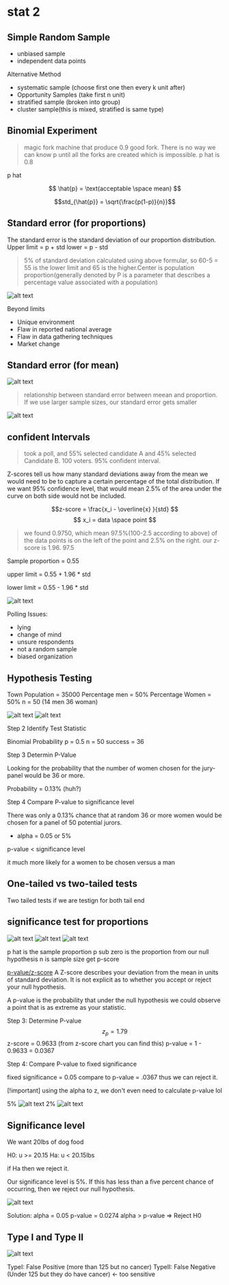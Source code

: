 # stat 2

## Simple Random Sample

- unbiased sample
- independent data points

Alternative Method

- systematic sample (choose first one then every k unit after) 
- Opportunity Samples (take first n unit)
- stratified sample (broken into group)
- cluster sample(this is mixed, stratified is same type)

## Binomial Experiment

> magic fork machine that produce 0.9 good fork. There is no way we can know p until all the forks are created which is impossible. p hat is 0.8

p hat

$$ \hat{p} = \text(acceptable \space mean) $$

$$std_{\hat{p}} = \sqrt{\frac{p(1-p)}{n}}$$

## Standard error (for proportions)

The standard error is the standard deviation of our proportion distribution. 
Upper limit = p + std
lower = p - std

> 5% of standard deviation calculated using above formular, so 60-5 = 55 is the lower limit and 65 is the higher.Center is population proportion(generally denoted by P is a parameter that describes a percentage value associated with a population)

![alt text](../assets/populationPropotion.png)

Beyond limits

- Unique environment
- Flaw in reported national average
- Flaw in data gathering techniques
- Market change

## Standard error (for mean)

![alt text](../assets/coffeeLover.png)

> relationship between standard error between meean and proportion. If we use larger sample sizes, our standard error gets smaller

![alt text](../assets/formularStandardError.png)

## confident Intervals

> took a poll, and 55% selected candidate A and 45% selected Candidate B. 100 voters. 95% confident interval.

Z-scores tell us how many standard deviations away from the mean we would need to be to capture a certain percentage of the total distribution. If we want 95% confidence level, that would mean 2.5% of the area under the curve on both side would not be included. 


$$z-score = \frac{x_i - \overline{x} }{std} $$
$$ x_i = data \space point $$

> we found 0.9750, which mean 97.5%(100-2.5 according to above) of the data points is on the left of the point and 2.5% on the right. our z-score is 1.96. 97.5

Sample proportion = 0.55

upper limit = 0.55 + 1.96 * std

lower limit = 0.55 - 1.96 * std

![alt text](../assets/standardDeviationDistributionTable.png)

Polling Issues:

- lying
- change of mind
- unsure respondents
- not a random sample
- biased organization

## Hypothesis Testing

Town Population = 35000
Percentage men = 50%
Percentage Women = 50%
n = 50 (14 men 36 woman)

![alt text](../assets/hypoStep1a.png)
![alt text](../assets/hypoStep1b.png)

Step 2 Identify Test Statistic

Binomial Probability
p = 0.5
n = 50
success = 36 

Step 3 Determin P-Value

Looking for the probability that the number of women chosen for the jury-panel would be 36 or more.

Probability = 0.13% (huh?)

Step 4 Compare P-value to significance level

There was only a 0.13% chance that at random 36 or more women would be chosen for a panel of 50 potential jurors.

- alpha = 0.05 or 5%

p-value < significance level

it much more likely for a women to be chosen versus a man

## One-tailed vs two-tailed tests

Two tailed tests if we are testign for both tail end

## significance test for proportions


![alt text](../assets/significanceLevelStep1a.png)
![alt text](../assets/significanceLevelStep1b.png)
![alt text](../assets/significanceLevelStep2.png)

p hat is the sample proportion
p sub zero is the proportion from our null hypothesis
n is sample size
get p-score

[p-value/z-score](https://pro.arcgis.com/en/pro-app/tool-reference/spatial-statistics/what-is-a-z-score-what-is-a-p-value.htm)
A Z-score describes your deviation from the mean in units of standard deviation. It is not explicit as to whether you accept or reject your null hypothesis.

A p-value is the probability that under the null hypothesis we could observe a point that is as extreme as your statistic. 

Step 3: Determine P-value
$$z_{p} = 1.79$$
z-score = 0.9633 (from z-score chart you can find this)
p-value = 1 - 0.9633 = 0.0367

Step 4: Compare P-value to fixed significance

fixed significance = 0.05
compare to p-value = .0367
thus we can reject it. 

[!important]
using the alpha to z, we don't even need to calculate p-value lol

5%
![alt text](../assets/rejectHypo.png)
2%
![alt text](../assets/2percentRejection.png)

## Significance level

We want 20lbs of dog food

H0: u >= 20.15
Ha: u < 20.15lbs

if Ha then we reject it.

Our significance level is 5%. If this has less than a five percent chance of occurring, then we reject our null hypothesis.


![alt text](../assets/TestStatisticDogfood.png)

Solution:
alpha = 0.05
p-value = 0.0274
alpha > p-value  => Reject H0

## Type I and Type II

![alt text](../assets/TwoTypeError.png)

TypeI: False Positive (more than 125 but no cancer)
TypeII: False Negative (Under 125 but they do have cancer) <- too sensitive